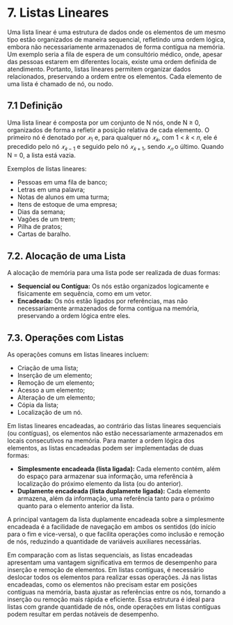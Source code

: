 # 7. Listas Lineares 

Uma lista linear é uma estrutura de dados onde os elementos de um mesmo tipo estão organizados de maneira sequencial, refletindo uma ordem lógica, embora não necessariamente armazenados de forma contígua na memória. Um exemplo seria a fila de espera de um consultório médico, onde, apesar das pessoas estarem em diferentes locais, existe uma ordem definida de atendimento. Portanto, listas lineares permitem organizar dados relacionados, preservando a ordem entre os elementos. Cada elemento de uma lista é chamado de nó, ou nodo.

## 7.1 Definição

Uma lista linear é composta por um conjunto de N nós, onde N ≥ 0, organizados de forma a refletir a posição relativa de cada elemento. O primeiro nó é denotado por $𝑥_1$ e, para qualquer nó $𝑥_𝑘$, com 1 < 𝑘 < 𝑛, ele é precedido pelo nó $𝑥_{𝑘−1}$ e seguido pelo nó $𝑥_{𝑘+1}$, sendo $𝑥_𝑛$ o último. Quando N = 0, a lista está vazia.

Exemplos de listas lineares:

- Pessoas em uma fila de banco;
- Letras em uma palavra;
- Notas de alunos em uma turma;
- Itens de estoque de uma empresa;
- Dias da semana;
- Vagões de um trem;
- Pilha de pratos;
- Cartas de baralho.

## 7.2. Alocação de uma Lista

A alocação de memória para uma lista pode ser realizada de duas formas:

- **Sequencial ou Contígua:** Os nós estão organizados logicamente e fisicamente em sequência, como em um vetor.
- **Encadeada:** Os nós estão ligados por referências, mas não necessariamente armazenados de forma contígua na memória, preservando a ordem lógica entre eles.

## 7.3. Operações com Listas

As operações comuns em listas lineares incluem:

- Criação de uma lista;
- Inserção de um elemento;
- Remoção de um elemento;
- Acesso a um elemento;
- Alteração de um elemento;
- Cópia da lista;
- Localização de um nó.

Em listas lineares encadeadas, ao contrário das listas lineares sequenciais (ou contíguas), os elementos não estão necessariamente armazenados em locais consecutivos na memória. Para manter a ordem lógica dos elementos, as listas encadeadas podem ser implementadas de duas formas:

- **Simplesmente encadeada (lista ligada):** Cada elemento contém, além do espaço para armazenar sua informação, uma referência à localização do próximo elemento da lista (ou do anterior).
- **Duplamente encadeada (lista duplamente ligada):** Cada elemento armazena, além da informação, uma referência tanto para o próximo quanto para o elemento anterior da lista.

A principal vantagem da lista duplamente encadeada sobre a simplesmente encadeada é a facilidade de navegação em ambos os sentidos (do início para o fim e vice-versa), o que facilita operações como inclusão e remoção de nós, reduzindo a quantidade de variáveis auxiliares necessárias.

Em comparação com as listas sequenciais, as listas encadeadas apresentam uma vantagem significativa em termos de desempenho para inserção e remoção de elementos. Em listas contíguas, é necessário deslocar todos os elementos para realizar essas operações. Já nas listas encadeadas, como os elementos não precisam estar em posições contíguas na memória, basta ajustar as referências entre os nós, tornando a inserção ou remoção mais rápida e eficiente. Essa estrutura é ideal para listas com grande quantidade de nós, onde operações em listas contíguas podem resultar em perdas notáveis de desempenho.